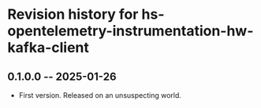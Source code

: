 # Revision history for hs-opentelemetry-instrumentation-hw-kafka-client

## 0.1.0.0 -- 2025-01-26

* First version. Released on an unsuspecting world.
